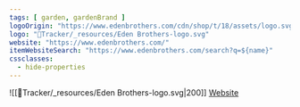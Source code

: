 ```yaml
---
tags: [ garden, gardenBrand ]
logoOrigin: "https://www.edenbrothers.com/cdn/shop/t/18/assets/logo.svg?v=64205264316044685341662045364"
logo: "🌱Tracker/_resources/Eden Brothers-logo.svg"
website: "https://www.edenbrothers.com/"
itemWebsiteSearch: "https://www.edenbrothers.com/search?q=${name}"
cssclasses:
  - hide-properties
---
```


![[🌱Tracker/_resources/Eden Brothers-logo.svg|200]]
[Website](https://www.edenbrothers.com/)
